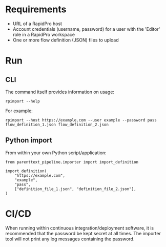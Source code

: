 # Requirements

- URL of a RapidPro host
- Account credentials (username, password) for a user with the 'Editor' role in a RapidPro workspace
- One or more flow definition (JSON) files to upload

# Run

## CLI

The command itself provides information on usage:

```
rpimport --help
```

For example:

```
rpimport --host https://example.com --user example --password pass flow_definition_1.json flow_definition_2.json
```

## Python import

From within your own Python script/application:

```
from parenttext_pipeline.importer import import_definition

import_definition(
    "https://example.com",
    "example",
    "pass",
    ["definition_file_1.json", "definition_file_2.json"],
)
```

# CI/CD

When running within continuous integration/deployment software, it is recommended that the password be kept secret at all times. The importer tool will not print any log messages containing the password.
